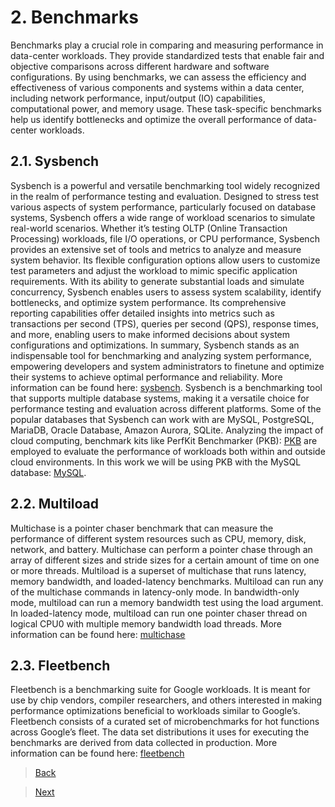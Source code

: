# 2. Benchmarks

Benchmarks play a crucial role in comparing and measuring performance in data-center workloads. They provide standardized tests that enable fair and objective comparisons across different hardware and software configurations. By using benchmarks, we can assess the efficiency and effectiveness of various components and systems within a data center, including network performance, input/output (IO) capabilities, computational power, and memory usage. These task-specific benchmarks help us identify bottlenecks and optimize the overall performance of data-center workloads.

## 2.1. Sysbench

Sysbench is a powerful and versatile benchmarking tool widely recognized in the realm of performance testing and evaluation. Designed to stress test various aspects of system performance, particularly focused on database systems, Sysbench offers a wide range of workload scenarios to simulate real-world scenarios. Whether it’s testing OLTP (Online Transaction Processing) workloads, file I/O operations, or CPU performance, Sysbench provides an extensive set of tools and metrics to analyze and measure system behavior. Its flexible configuration options allow users to customize test parameters and adjust the workload to mimic specific application requirements. With its ability to generate substantial loads and simulate concurrency, Sysbench enables users to assess system scalability, identify bottlenecks, and optimize system performance. Its comprehensive reporting capabilities offer detailed insights into metrics such as transactions per second (TPS), queries per second (QPS), response times, and more, enabling users to make informed decisions about system configurations and optimizations. In summary, Sysbench stands as an indispensable tool for benchmarking and analyzing system performance, empowering developers and system administrators to finetune and optimize their systems to achieve optimal performance and reliability. More information can be found here: [sysbench](https://github.com/akopytov/sysbench). Sysbench is a benchmarking tool that supports multiple database systems, making it a versatile choice for performance testing and evaluation across different platforms. Some of the popular databases that Sysbench can work with are MySQL, PostgreSQL, MariaDB, Oracle Database, Amazon Aurora, SQLite. Analyzing the impact of cloud computing, benchmark kits like PerfKit Benchmarker (PKB): [PKB](https://github.com/GoogleCloudPlatform/PerfKitBenchmarker) are employed to evaluate the performance of workloads both within and outside cloud environments. In this work we will be using PKB with the MySQL database: [MySQL](https://www.mysql.com).

## 2.2. Multiload

Multichase is a pointer chaser benchmark that can measure the performance of different system resources such as CPU, memory, disk, network, and battery. Multichase can perform a pointer chase through an array of different sizes and stride sizes for a certain amount of time on one or more threads. Multiload is a superset of multichase that runs latency, memory bandwidth, and loaded-latency benchmarks. Multiload can run any of the multichase commands in latency-only mode. In bandwidth-only mode, multiload can run a memory bandwidth test using the load argument. In loaded-latency mode, multiload can run one pointer chaser thread on logical CPU0 with multiple memory bandwidth load threads. More information can be found here: [multichase](https://github.com/google/multichase)

## 2.3. Fleetbench

Fleetbench is a benchmarking suite for Google workloads. It is meant for use by chip vendors, compiler researchers, and others interested in making performance optimizations beneficial to workloads similar to Google’s. Fleetbench consists of a curated set of microbenchmarks for hot functions across Google’s fleet. The data set distributions it uses for executing the benchmarks are derived from data collected in production. More information can be found here: [fleetbench](https://github.com/google/fleetbench)

> [Back](./index.html)

> [Next](./sysbench_analysis.md)
